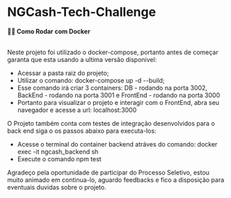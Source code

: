 # NGCash-Tech-Challenge

   <summary><strong>👨‍💻 Como Rodar com Docker</strong></summary><br />

Neste projeto foi utilizado o docker-compose, portanto antes de começar garanta que esta usando a ultima versão disponivel:

- Acessar a pasta raiz do projeto;
- Utilizar o comando: docker-compose up -d --build;
- Esse comando irá criar 3 containers: DB - rodando na porta 3002, BackEnd - rodando na porta 3001 e FrontEnd - rodando na porta 3000
- Portanto para visualizar o projeto e interagir com o FrontEnd, abra seu navegador e acesse a url: localhost:3000

O Projeto também conta com testes de integração desenvolvidos para o back end siga o os passos abaixo para executa-los:

- Acesse o terminal do container backend atráves do comando: docker exec -it ngcash_backend sh
- Execute o comando npm test

Agradeço pela oportunidade de participar do Processo Seletivo, estou muito animado em continua-lo, aguardo feedbacks e fico a disposição para eventuais duvidas sobre o projeto.
